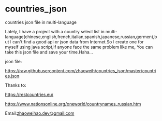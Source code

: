 # countries_json
countries json file in multi-language



Lately, I have a project with a country select list in multi-language(chinese,english,french,italian,spanish,japanese,russian,germen),but I can't find a good api or json data from Internet.So I create one for myself using java script,If anyone face the same problem like me, You can take this json file and save your time.Haha...



json file:

https://raw.githubusercontent.com/zhaoweih/countries_json/master/countries.json



Thanks to:

https://restcountries.eu/

https://www.nationsonline.org/oneworld/countrynames_russian.htm



Email:zhaoweihao.dev@gmail.com

